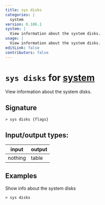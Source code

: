 ```yaml
---
title: sys disks
categories: |
  system
version: 0.106.1
system: |
  View information about the system disks.
usage: |
  View information about the system disks.
editLink: false
contributors: false
---
```

<!-- This file is automatically generated. Please edit the command in https://github.com/nushell/nushell instead. -->

# `sys disks` for [system](/commands/categories/system.md)

<div class='command-title'>View information about the system disks.</div>

## Signature

```> sys disks {flags} ```


## Input/output types:

| input   | output |
| ------- | ------ |
| nothing | table  |
## Examples

Show info about the system disks
```nu
> sys disks

```
